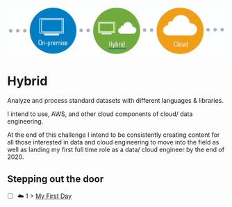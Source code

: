 <p align="center">
  <img src="Hybrid.png">
</p>

# Hybrid
Analyze and process standard datasets with different languages & libraries.

I intend to use, AWS, and other cloud components of cloud/ data engineering. 

At the end of this challenge I intend to be consistently creating content for all those interested in data and cloud engineering to move into the field as well as landing my first full time role as a data/ cloud engineer by the end of 2020. 

## Stepping out the door

- [ ] ☁️ 1 > [My First Day](Journey/001/Readme.md)
